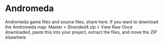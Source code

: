 # Andromeda
Andromeda game files and source files, share here.
If you want to download the Andromeda map:
Master > Stranded4.zip > View Raw 
Once downloaded, paste this into your project, extract the files, and move the ZIP elsewhere.
